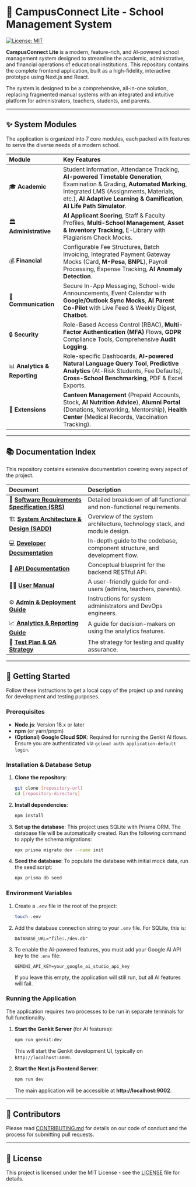 # 🏫 CampusConnect Lite - School Management System

[![License: MIT](https://img.shields.io/badge/License-MIT-yellow.svg)](https://opensource.org/licenses/MIT)

**CampusConnect Lite** is a modern, feature-rich, and AI-powered school management system designed to streamline the academic, administrative, and financial operations of educational institutions. This repository contains the complete frontend application, built as a high-fidelity, interactive prototype using Next.js and React.

The system is designed to be a comprehensive, all-in-one solution, replacing fragmented manual systems with an integrated and intuitive platform for administrators, teachers, students, and parents.

---

## ✨ System Modules

The application is organized into 7 core modules, each packed with features to serve the diverse needs of a modern school.

| Module | Key Features |
| :--- | :--- |
| 🎓 **Academic** | Student Information, Attendance Tracking, **AI-powered Timetable Generation**, Examination & Grading, **Automated Marking**, Integrated LMS (Assignments, Materials, etc.), **AI Adaptive Learning & Gamification**, **AI Life Path Simulator**. |
| 🏛️ **Administrative** | **AI Applicant Scoring**, Staff & Faculty Profiles, **Multi-School Management**, **Asset & Inventory Tracking**, E-Library with Plagiarism Check Mocks. |
| 💰 **Financial** | Configurable Fee Structures, Batch Invoicing, Integrated Payment Gateway Mocks (Card, **M-Pesa**, **BNPL**), Payroll Processing, Expense Tracking, **AI Anomaly Detection**. |
| 📣 **Communication** | Secure In-App Messaging, School-wide Announcements, Event Calendar with **Google/Outlook Sync Mocks**, **AI Parent Co-Pilot** with Live Feed & Weekly Digest, **Chatbot**. |
| 🔒 **Security** | Role-Based Access Control (RBAC), **Multi-Factor Authentication (MFA)** Flows, **GDPR** Compliance Tools, Comprehensive **Audit Logging**. |
| 📊 **Analytics & Reporting** | Role-specific Dashboards, **AI-powered Natural Language Query Tool**, **Predictive Analytics** (At-Risk Students, Fee Defaults), **Cross-School Benchmarking**, PDF & Excel Exports. |
| 🧩 **Extensions** | **Canteen Management** (Prepaid Accounts, Stock, **AI Nutrition Advice**), **Alumni Portal** (Donations, Networking, Mentorship), **Health Center** (Medical Records, Vaccination Tracking). |

---

## 📚 Documentation Index

This repository contains extensive documentation covering every aspect of the project.

| Document | Description |
| :--- | :--- |
| 📄 **[Software Requirements Specification (SRS)](./srs.md)** | Detailed breakdown of all functional and non-functional requirements. |
| 🏗️ **[System Architecture & Design (SADD)](./SADD.md)** | Overview of the system architecture, technology stack, and module design. |
| 💻 **[Developer Documentation](./DOCUMENTATION.md)** | In-depth guide to the codebase, component structure, and development flow. |
| 🔗 **[API Documentation](./API_DOCUMENTATION.md)** | Conceptual blueprint for the backend RESTful API. |
| 🧑‍🏫 **[User Manual](./USER_MANUAL.md)** | A user-friendly guide for end-users (admins, teachers, parents). |
| ⚙️ **[Admin & Deployment Guide](./ADMIN_GUIDE.md)** | Instructions for system administrators and DevOps engineers. |
| 📈 **[Analytics & Reporting Guide](./analytics_reporting_guide.md)** | A guide for decision-makers on using the analytics features. |
| 🧪 **[Test Plan & QA Strategy](./TestPlan_QA.md)** | The strategy for testing and quality assurance. |

---

## 🚀 Getting Started

Follow these instructions to get a local copy of the project up and running for development and testing purposes.

### Prerequisites

-   **Node.js**: Version 18.x or later
-   **npm** (or yarn/pnpm)
-   **(Optional)** **Google Cloud SDK**: Required for running the Genkit AI flows. Ensure you are authenticated via `gcloud auth application-default login`.

### Installation & Database Setup

1.  **Clone the repository**:
    ```bash
    git clone [repository-url]
    cd [repository-directory]
    ```
2.  **Install dependencies**:
    ```bash
    npm install
    ```
3.  **Set up the database**:
    This project uses SQLite with Prisma ORM. The database file will be automatically created.
    Run the following command to apply the schema migrations:
    ```bash
    npx prisma migrate dev --name init
    ```
4.  **Seed the database**:
    To populate the database with initial mock data, run the seed script:
    ```bash
    npx prisma db seed
    ```

### Environment Variables

1.  Create a `.env` file in the root of the project:
    ```bash
    touch .env
    ```
2.  Add the database connection string to your `.env` file. For SQLite, this is:
    ```
    DATABASE_URL="file:./dev.db"
    ```
3.  To enable the AI-powered features, you must add your Google AI API key to the `.env` file:
    ```
    GEMINI_API_KEY=your_google_ai_studio_api_key
    ```
    If you leave this empty, the application will still run, but all AI features will fail.

### Running the Application

The application requires two processes to be run in separate terminals for full functionality.

1.  **Start the Genkit Server** (for AI features):
    ```bash
    npm run genkit:dev
    ```
    This will start the Genkit development UI, typically on `http://localhost:4000`.

2.  **Start the Next.js Frontend Server**:
    ```bash
    npm run dev
    ```
    The main application will be accessible at **http://localhost:9002**.

---

## 🤝 Contributors

Please read [CONTRIBUTING.md](CONTRIBUTING.md) for details on our code of conduct and the process for submitting pull requests.

---

## 📜 License

This project is licensed under the MIT License - see the [LICENSE](LICENSE) file for details.